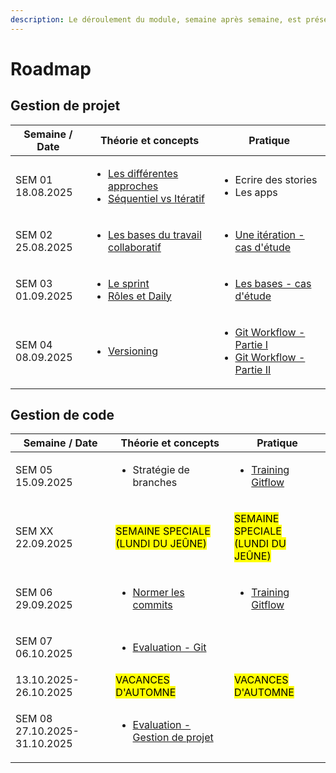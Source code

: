 ```yaml
---
description: Le déroulement du module, semaine après semaine, est présenté ci-dessous.
---
```


# Roadmap

## Gestion de projet

| Semaine / Date              | Théorie et concepts                                                                                                                                                                                                                       | Pratique                                                                                                                                                                                                            |
| --------------------------- | ----------------------------------------------------------------------------------------------------------------------------------------------------------------------------------------------------------------------------------------- | ------------------------------------------------------------------------------------------------------------------------------------------------------------------------------------------------------------------- |
| <p>SEM 01<br>18.08.2025</p> | <ul><li><a href="theorie-et-concepts/gestion-de-projet/les-differentes-approches.md">Les différentes approches</a></li><li><a href="theorie-et-concepts/gestion-de-projet/sequentiel-vs-iteratif.md">Séquentiel vs Itératif</a></li></ul> | <ul><li>Ecrire des stories</li><li>Les apps</li></ul>                                                                                                                                                               |
| <p>SEM 02<br>25.08.2025</p> | <ul><li><a href="broken-reference">Les bases du travail collaboratif</a></li></ul>                                                                                                                                                        | <ul><li><a href="broken-reference">Une itération - cas d'étude</a></li></ul>                                                                                                                                        |
| <p>SEM 03<br>01.09.2025</p> | <ul><li><a href="gestion-de-projet/theorie-et-concepts/scrum/les-principes-de-bases.md">Le sprint</a></li><li><a href="theorie-et-concepts/gestion-de-projet/scrum/roles-et-daily.md">Rôles et Daily</a></li></ul>                        | <ul><li><a href="laboratoires/gestion-de-projet/scrum-les-bases-cas-detude.md">Les bases - cas d'étude</a></li></ul>                                                                                                |
| <p>SEM 04<br>08.09.2025</p> | <ul><li><a href="gestion-du-code/theorie-et-concepts/versioning.md">Versioning</a></li></ul>                                                                                                                                              | <ul><li><a href="gestion-du-code/laboratoires/git-workflow-partie-i.md">Git Workflow - Partie I</a></li><li><a href="gestion-du-code/laboratoires/git-workflow-partie-ii.md">Git Workflow - Partie II</a></li></ul> |

## Gestion de code

| Semaine / Date                         | Théorie et concepts                                                                                                   | Pratique                                                                                                              |
| -------------------------------------- | --------------------------------------------------------------------------------------------------------------------- | --------------------------------------------------------------------------------------------------------------------- |
| <p>SEM 05<br>15.09.2025</p>            | <ul><li>Stratégie de branches</li></ul>                                                                               | <ul><li><a href="https://github.com/CPNV-ES-GPR1/Eval-Gitflow-Specs">Training Gitflow</a></li></ul>                   |
| <p>SEM XX<br>22.09.2025 </p>           | <p><mark style="color:$success;">SEMAINE SPECIALE</mark><br><mark style="color:$success;">(LUNDI DU JEÛNE)</mark></p> | <p><mark style="color:$success;">SEMAINE SPECIALE</mark><br><mark style="color:$success;">(LUNDI DU JEÛNE)</mark></p> |
| <p>SEM 06<br>29.09.2025</p>            | <ul><li><a href="gestion-du-code/theorie-et-concepts/les-commits.md">Normer les commits</a></li></ul>                 | <ul><li><a href="https://github.com/CPNV-ES-GPR1/Eval-Gitflow-Specs">Training Gitflow</a></li></ul>                   |
| <p>SEM 07<br>06.10.2025</p>            | <ul><li><a href="evaluations/evaluation-ii.md">Evaluation - Git</a></li></ul>                                         |                                                                                                                       |
| 13.10.2025-26.10.2025                  | <mark style="color:$success;">VACANCES D'AUTOMNE</mark>                                                               | <mark style="color:$success;">VACANCES D'AUTOMNE</mark>                                                               |
| <p>SEM 08<br>27.10.2025-31.10.2025</p> | <ul><li><a href="evaluations/evaluation-i.md">Evaluation - Gestion de projet</a></li></ul>                            |                                                                                                                       |



